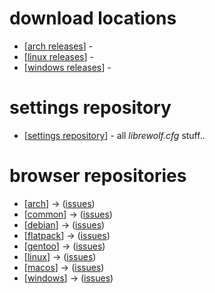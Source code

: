 # download locations

* [[arch releases](https://gitlab.com/librewolf-community/browser/arch/-/releases)] - 
* [[linux releases](https://gitlab.com/librewolf-community/browser/linux/-/releases)] - 
* [[windows releases](https://gitlab.com/librewolf-community/browser/windows/-/releases)] -

# settings repository

* [[settings repository](https://gitlab.com/librewolf-community/settings)] - all _librewolf.cfg_ stuff..

# browser repositories

* [[arch](https://gitlab.com/librewolf-community/browser/arch)] -> ([issues](https://gitlab.com/librewolf-community/browser/arch/-/issues))
* [[common](https://gitlab.com/librewolf-community/browser/commons)] -> ([issues](https://gitlab.com/librewolf-community/browser/common/-/issues))
* [[debian](https://gitlab.com/librewolf-community/browser/debian)] -> ([issues](https://gitlab.com/librewolf-community/browser/debian/-/issues))
* [[flatpack](https://gitlab.com/librewolf-community/browser/flatpak)] -> ([issues](https://gitlab.com/librewolf-community/browser/flatpak/-/issues))
* [[gentoo](https://gitlab.com/librewolf-community/browser/gentoo)] -> ([issues](https://gitlab.com/librewolf-community/browser/gentoo/-/issues))
* [[linux](https://gitlab.com/librewolf-community/browser/linux)] -> ([issues](https://gitlab.com/librewolf-community/browser/linux/-/issues))
* [[macos](https://gitlab.com/librewolf-community/browser/macos)] -> ([issues](https://gitlab.com/librewolf-community/browser/macos/-/issues))
* [[windows](https://gitlab.com/librewolf-community/browser/windows)] -> ([issues](https://gitlab.com/librewolf-community/browser/windows/-/issues))


